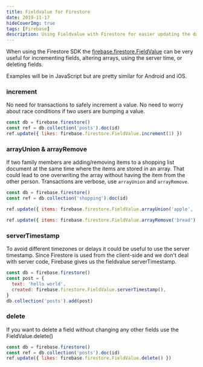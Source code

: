 ```yaml
---
title: Fieldvalue for Firestore
date: 2019-11-17
hideCoverImg: true
tags: [Firebase]
description: Using Fieldvalue with Firestore for easier updating the data.
---
```


When using the Firestore SDK the [firebase.firestore.FieldValue](https://firebase.google.com/docs/reference/node/firebase.firestore.FieldValue) can be very useful for incrementing fields, altering arrays, using the server time, or deleting fields.

Examples will be in JavaScript but are pretty similar for Android and iOS.

### increment

No need for transactions to safely increment a value. No need to worry about race conditions if two users are bumping a value.

```js
const db = firebase.firestore()
const ref = db.collection('posts').doc(id)
ref.update({ likes: firebase.firestore.FieldValue.increment(1) })
```

### arrayUnion & arrayRemove

If two family members are adding/removing items to a shopping list document at the same time where the items are stored in an array. That could lead to one overwriting the array without having the item from the other person. Transactions are verbose, use `arrayUnion` and `arrayRemove`.

```js
const db = firebase.firestore()
const ref = db.collection('shopping').doc(id)

ref.update({ items: firebase.firestore.FieldValue.arrayUnion('apple', 'milk') })

ref.update({ items: firebase.firestore.FieldValue.arrayRemove('bread') })
```

### serverTimestamp

To avoid different timezones or delays it could be useful to use the server timestamp. Since Firestore is used from the client-side and we don't deal with server code, Firebase gives us the fieldvalue serverTimestamp.

```js
const db = firebase.firestore()
const post = {
  text: 'hello world',
  created: firebase.firestore.FieldValue.serverTimestamp(),
}
db.collection('posts').add(post)
```

### delete

If you want to delete a field without changing any other fields use the FieldValue.delete()

```js
const db = firebase.firestore()
const ref = db.collection('posts').doc(id)
ref.update({ likes: firebase.firestore.FieldValue.delete() })
```
